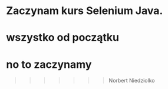 # Zaczynam kurs Selenium Java.
 
 
# wszystko od początku

# no to zaczynamy
>>>>>>> Norbert Niedziolko
